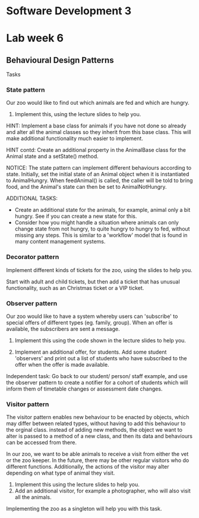 # Software Development 3

# Lab week 6


## Behavioural Design Patterns


Tasks

### State pattern

Our zoo would like to find out which animals are fed and which are hungry.  

1. Implement this, using the lecture slides to help you.

HINT: Implement a base class for animals if you have not done so already and alter all the animal classes so they inherit from this base class. This will make additional functionality much easier to implement.

HINT contd: Create an additional property in the AnimalBase class for the Animal state and a setState() method.

NOTICE: The state pattern can implement different behaviours according to state.  Initially, set the initial state of an Animal object when it is instantiated to AnimalHungry.  When feedAnimal() is called, the caller will be told to bring food, and the Animal's state can then be set to AnimalNotHungry.

ADDITIONAL TASKS: 
   * Create an additional state for the animals, for example, animal only a bit hungry.  See if you can create a new state for this.
   * Consider how you might handle a situation where animals can only change state from not hungry, to quite hungry to hungry to fed, without missing any steps.  This is similar to a 'workflow' model that is found in many content management systems.

### Decorator pattern

Implement different kinds of tickets for the zoo, using the slides to help you.

Start with adult and child tickets, but then add a ticket that has unusual functionality, such as an Christmas ticket or a VIP ticket.


### Observer pattern

Our zoo would like to have a system whereby users can 'subscribe' to special offers of different types (eg. family, group).  When an offer is available, the subscribers are sent a message.

1. Implement this using the code shown in the lecture slides to help you.

2. Implement an additional offer, for students.  Add some student 'observers' and print out a list of students who have subscribed to the offer when the offer is made available.

Independent task:  Go back to our student/ person/ staff example, and use the observer pattern to create a notifier for a cohort of students which will inform them of timetable changes or assessment date changes.



### Visitor pattern

The visitor pattern enables new behaviour to be enacted by objects, which may differ between related types, without having to add this behaviour to the orginal class.  instead of adding new methods, the object we want to alter is passed to a method of a new class, and then its data and behaviours can be accessed from there.

In our zoo, we want to be able animals to receive a visit from either the vet or the zoo keeper.  In the future, there may be other regular visitors who do different functions.  Additionally, the actions of the visitor may alter depending on what type of animal they visit.

1. Implement this using the lecture slides to help you.
2. Add an additional visitor, for example a photographer, who will also visit all the animals.

Implementing the zoo as a singleton will help you with this task.

